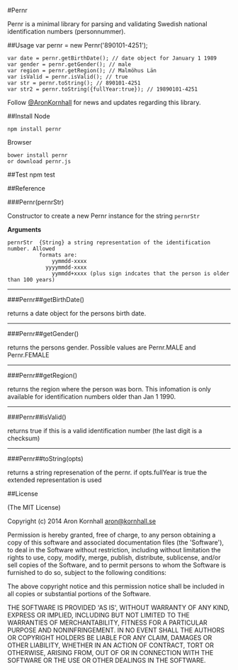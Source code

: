 #Pernr

Pernr is a minimal library for parsing and validating Swedish national
identification numbers (personnummer).

##Usage
    var pernr = new Pernr('890101-4251');

    var date = pernr.getBirthDate(); // date object for January 1 1989
    var gender = pernr.getGender(); // male
    var region = pernr.getRegion(); // Malmöhus Län
    var isValid = pernr.isValid(); // true
    var str = pernr.toString(); // 890101-4251
    var str2 = pernr.toString({fullYear:true}); // 19890101-4251

Follow [@AronKornhall](http://twitter.com/AronKornhall) for news and updates
regarding this library.

##Install
Node

    npm install pernr

Browser

    bower install pernr
    or download pernr.js

##Test
    npm test

##Reference

###Pernr(pernrStr)

Constructor to create a new Pernr instance for the string `pernrStr`

__Arguments__
 
    pernrStr  {String} a string representation of the identification number. Allowed
              formats are:
                  yymmdd-xxxx
                yyyymmdd-xxxx
                  yymmdd+xxxx (plus sign indcates that the person is older than 100 years)

---------

###Pernr##getBirthDate()

returns a date object for the persons birth date.

---------

###Pernr##getGender()

returns the persons gender. Possible values are Pernr.MALE and Pernr.FEMALE

---------

###Pernr##getRegion()

returns the region where the person was born. This infomation is only available for
identification numbers older than Jan 1 1990.

---------

###Pernr##isValid()

returns true if this is a valid identification number (the last digit is a checksum)

---------

###Pernr##toString(opts)

returns a string represenation of the pernr. if opts.fullYear is true the extended
representation is used

##License 

(The MIT License)

Copyright (c) 2014 Aron Kornhall <aron@kornhall.se>

Permission is hereby granted, free of charge, to any person obtaining
a copy of this software and associated documentation files (the
'Software'), to deal in the Software without restriction, including
without limitation the rights to use, copy, modify, merge, publish,
distribute, sublicense, and/or sell copies of the Software, and to
permit persons to whom the Software is furnished to do so, subject to
the following conditions:

The above copyright notice and this permission notice shall be
included in all copies or substantial portions of the Software.

THE SOFTWARE IS PROVIDED 'AS IS', WITHOUT WARRANTY OF ANY KIND,
EXPRESS OR IMPLIED, INCLUDING BUT NOT LIMITED TO THE WARRANTIES OF
MERCHANTABILITY, FITNESS FOR A PARTICULAR PURPOSE AND NONINFRINGEMENT.
IN NO EVENT SHALL THE AUTHORS OR COPYRIGHT HOLDERS BE LIABLE FOR ANY
CLAIM, DAMAGES OR OTHER LIABILITY, WHETHER IN AN ACTION OF CONTRACT,
TORT OR OTHERWISE, ARISING FROM, OUT OF OR IN CONNECTION WITH THE
SOFTWARE OR THE USE OR OTHER DEALINGS IN THE SOFTWARE.
